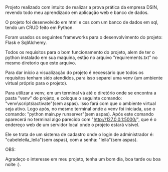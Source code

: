 Projeto realizado com intuito de realizar a prova prática da empresa DSIN, revendo todo meu aprendizado em aplicação web e banco de dados.

O projeto foi desenvolvido em html e css com um banco de dados em sql, tendo um CRUD feito em Python.

Foram usados os seguintes frameworks para o desenvolvimento do projeto: Flask e SqlAlchemy. 

Todos os requisitos para o bom funcionamento do projeto, alem de ter o python instalado em sua maquina, estão no arquivo "requirements.txt" no mesmo diretorio que este arquivo.

Para dar início a visualização do projeto é necessário que todos os requisitos tenham sido atendidos, para isso separei uma venv (um ambiente virtual próprio para o projeto).

Para utilizar a venv, em um terminal vá até o diretório onde se encontra a pasta "venv" do projeto, e coloque o seguinte comando: "venv\scripts\activate"(sem aspas).
Isso fará com que o ambiente virtual seja ativo.
Logo após, no mesmo terminal onde a venv foi iniciada, use o comando: "python main.py runserver"(sem aspas).
Após este comando aparecerá no terminal algo parecido com "http://127.0.0.1:5000/", que é o endereço web de um servidor local onde o projeto estará visível.

Ele se trata de um sistema de cadastro onde o login de administrador é: "cabeleleila_leila"(sem aspas), com a senha: "leila"(sem aspas).


OBS:

Agradeço o interesse em meu projeto, tenha um bom dia, boa tarde ou boa noite :).
